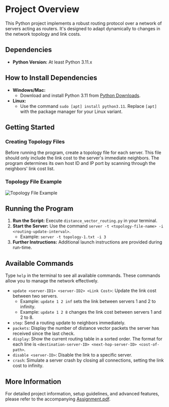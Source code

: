 # Project Overview

This Python project implements a robust routing protocol over a network of servers acting as routers. It's designed to adapt dynamically to changes in the network topology and link costs.

## Dependencies

- **Python Version:** At least Python 3.11.x

## How to Install Dependencies

- **Windows/Mac:**
  - Download and install Python 3.11 from [Python Downloads](https://www.python.org/downloads/).
- **Linux:**
  - Use the command `sudo [apt] install python3.11`. Replace `[apt]` with the package manager for your Linux variant.

## Getting Started

### Creating Topology Files

Before running the program, create a topology file for each server. This file should only include the link cost to the server's immediate neighbors. The program determines its own host ID and IP port by scanning through the neighbors' link cost list.

### Topology File Example

![Topology File Example](https://i.imgur.com/efbem4Q.png)

## Running the Program

1. **Run the Script:** Execute `distance_vector_routing.py` in your terminal.
2. **Start the Server:** Use the command `server -t <topology-file-name> -i <routing-update-interval>`.
   - Example: `server -t topology-1.txt -i 3`
3. **Further Instructions:** Additional launch instructions are provided during run-time.

## Available Commands

Type `help` in the terminal to see all available commands. These commands allow you to manage the network effectively.

- `update <server-ID1> <server-ID2> <Link Cost>`: Update the link cost between two servers.
  - Example: `update 1 2 inf` sets the link between servers 1 and 2 to infinity.
  - Example: `update 1 2 8` changes the link cost between servers 1 and 2 to 8.
- `step`: Send a routing update to neighbors immediately.
- `packets`: Display the number of distance vector packets the server has received since the last check.
- `display`: Show the current routing table in a sorted order. The format for each line is `<destination-server-ID> <next-hop-server-ID> <cost-of-path>`.
- `disable <server-ID>`: Disable the link to a specific server.
- `crash`: Simulate a server crash by closing all connections, setting the link cost to infinity.

## More Information

For detailed project information, setup guidelines, and advanced features, please refer to the accompanying [Assignment.pdf](https://github.com/ntrllog/Distance-Vector-Routing/blob/main/Assignment.pdf).
